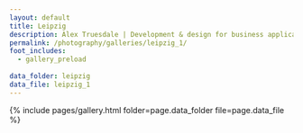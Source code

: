 ```yaml
---
layout: default
title: Leipzig
description: Alex Truesdale | Development & design for business applications.. and photos on occasion.
permalink: /photography/galleries/leipzig_1/
foot_includes:
  - gallery_preload
  
data_folder: leipzig
data_file: leipzig_1
---
```

{% include pages/gallery.html folder=page.data_folder file=page.data_file %}
